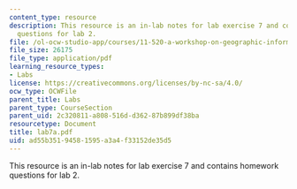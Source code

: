 ```yaml
---
content_type: resource
description: This resource is an in-lab notes for lab exercise 7 and contains homework
  questions for lab 2.
file: /ol-ocw-studio-app/courses/11-520-a-workshop-on-geographic-information-systems-fall-2005/ad55b35194581595a3a4f33152de35d5_lab7a.pdf
file_size: 26175
file_type: application/pdf
learning_resource_types:
- Labs
license: https://creativecommons.org/licenses/by-nc-sa/4.0/
ocw_type: OCWFile
parent_title: Labs
parent_type: CourseSection
parent_uid: 2c320811-a808-516d-d362-87b899df38ba
resourcetype: Document
title: lab7a.pdf
uid: ad55b351-9458-1595-a3a4-f33152de35d5
---
```

This resource is an in-lab notes for lab exercise 7 and contains homework questions for lab 2.